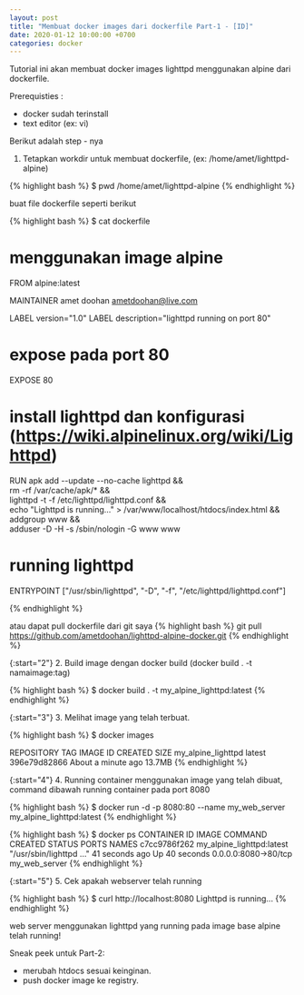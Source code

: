 ```yaml
---
layout: post
title: "Membuat docker images dari dockerfile Part-1 - [ID]"
date: 2020-01-12 10:00:00 +0700
categories: docker
---
```


Tutorial ini akan membuat docker images lighttpd menggunakan alpine dari dockerfile.


Prerequisties :
- docker sudah terinstall
- text editor (ex: vi)

Berikut adalah step - nya

1. Tetapkan workdir untuk membuat dockerfile, (ex: /home/amet/lighttpd-alpine)

{% highlight bash %}
$ pwd
/home/amet/lighttpd-alpine
{% endhighlight %}

buat file dockerfile seperti berikut

{% highlight bash %}
$ cat dockerfile

# menggunakan image alpine
FROM alpine:latest

MAINTAINER amet doohan <ametdoohan@live.com>

LABEL version="1.0"
LABEL description="lighttpd running on port 80"

# expose pada port 80
EXPOSE 80

# install lighttpd dan konfigurasi (https://wiki.alpinelinux.org/wiki/Lighttpd)
RUN apk add --update --no-cache lighttpd && \
        rm -rf /var/cache/apk/* && \
        lighttpd -t -f /etc/lighttpd/lighttpd.conf && \
        echo "Lighttpd is running..." > /var/www/localhost/htdocs/index.html && \
        addgroup www && \
        adduser -D -H -s /sbin/nologin -G www www

# running lighttpd
ENTRYPOINT ["/usr/sbin/lighttpd", "-D", "-f", "/etc/lighttpd/lighttpd.conf"]

{% endhighlight %}

atau dapat pull dockerfile dari git saya
{% highlight bash %}
git pull https://github.com/ametdoohan/lighttpd-alpine-docker.git
{% endhighlight %}

{:start="2"}
2. Build image dengan docker build (docker build . -t namaimage:tag)

{% highlight bash %}
$ docker build . -t my_alpine_lighttpd:latest
{% endhighlight %}

{:start="3"}
3. Melihat image yang telah terbuat.

{% highlight bash %}
$ docker images

REPOSITORY           TAG                 IMAGE ID            CREATED              SIZE
my_alpine_lighttpd   latest              396e79d82866        About a minute ago   13.7MB
{% endhighlight %}

{:start="4"}
4. Running container menggunakan image yang telah dibuat, command dibawah running container pada port 8080

{% highlight bash %}
$ docker run -d -p 8080:80 --name my_web_server my_alpine_lighttpd:latest
{% endhighlight %}

{% highlight bash %}
$  docker ps
CONTAINER ID        IMAGE                       COMMAND                  CREATED             STATUS              PORTS                  NAMES
c7cc9786f262        my_alpine_lighttpd:latest   "/usr/sbin/lighttpd …"   41 seconds ago      Up 40 seconds       0.0.0.0:8080->80/tcp   my_web_server
{% endhighlight %}

{:start="5"}
5. Cek apakah webserver telah running

{% highlight bash %}
$ curl http://localhost:8080
Lighttpd is running...
{% endhighlight %}

web server menggunakan lighttpd yang running pada image base alpine telah running! 

Sneak peek untuk Part-2:
- merubah htdocs sesuai keinginan.
- push docker image ke registry.
